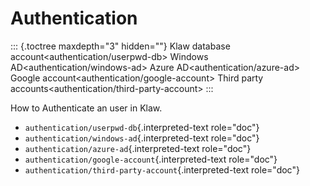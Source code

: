 # Authentication

::: {.toctree maxdepth="3" hidden=""}
Klaw database account\<authentication/userpwd-db\> Windows
AD\<authentication/windows-ad\> Azure AD\<authentication/azure-ad\>
Google account\<authentication/google-account\> Third party
accounts\<authentication/third-party-account\>
:::

How to Authenticate an user in Klaw.

-   `authentication/userpwd-db`{.interpreted-text role="doc"}
-   `authentication/windows-ad`{.interpreted-text role="doc"}
-   `authentication/azure-ad`{.interpreted-text role="doc"}
-   `authentication/google-account`{.interpreted-text role="doc"}
-   `authentication/third-party-account`{.interpreted-text role="doc"}
